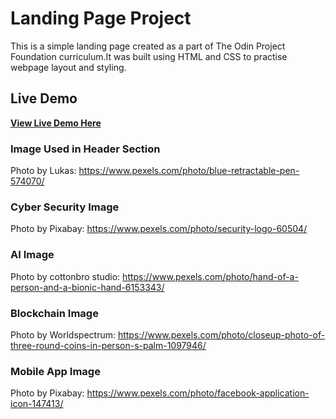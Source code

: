 # Landing Page Project

This is a simple landing page created as a part of The Odin Project Foundation curriculum.It was built using HTML and CSS to practise webpage layout and styling.

## Live Demo
**[View Live Demo Here](https://sameeksha-dalvi.github.io/landing-page-project/)**

### Image Used in Header Section
Photo by Lukas: https://www.pexels.com/photo/blue-retractable-pen-574070/

### Cyber Security Image
Photo by Pixabay: https://www.pexels.com/photo/security-logo-60504/

### AI Image
Photo by cottonbro studio: https://www.pexels.com/photo/hand-of-a-person-and-a-bionic-hand-6153343/

### Blockchain Image
Photo by Worldspectrum: https://www.pexels.com/photo/closeup-photo-of-three-round-coins-in-person-s-palm-1097946/

### Mobile App Image
Photo by Pixabay: https://www.pexels.com/photo/facebook-application-icon-147413/


